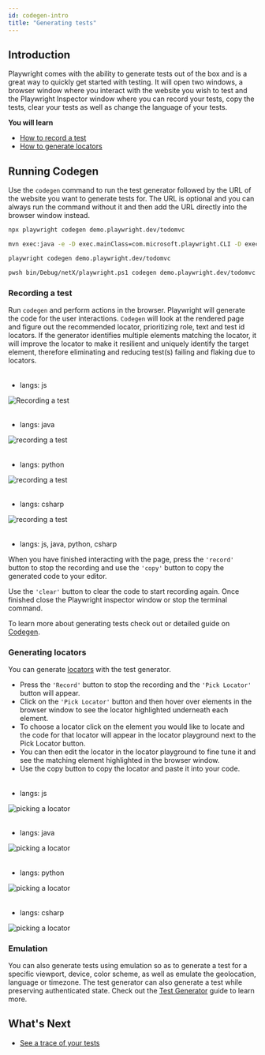 ```yaml
---
id: codegen-intro
title: "Generating tests"
---
```


## Introduction

Playwright comes with the ability to generate tests out of the box and is a great way to quickly get started with testing. It will open two windows, a browser window where you interact with the website you wish to test and the Playwright Inspector window where you can record your tests, copy the tests, clear your tests as well as change the language of your tests.

**You will learn**

- [How to record a test](/codegen.md#recording-a-test)
- [How to generate locators](/codegen.md#generating-locators)

## Running Codegen

Use the `codegen` command to run the test generator followed by the URL of the website you want to generate tests for. The URL is optional and you can always run the command without it and then add the URL directly into the browser window instead.

```bash js
npx playwright codegen demo.playwright.dev/todomvc
```

```bash java
mvn exec:java -e -D exec.mainClass=com.microsoft.playwright.CLI -D exec.args="codegen demo.playwright.dev/todomvc"
```

```bash python
playwright codegen demo.playwright.dev/todomvc
```

```bash csharp
pwsh bin/Debug/netX/playwright.ps1 codegen demo.playwright.dev/todomvc
```

### Recording a test

Run `codegen` and perform actions in the browser. Playwright will generate the code for the user interactions. `Codegen` will look at the rendered page and figure out the recommended locator, prioritizing role, text and test id locators. If the generator identifies multiple elements matching the locator, it will improve the locator to make it resilient and uniquely identify the target element, therefore eliminating and reducing test(s) failing and flaking due to locators.

######
* langs: js

![Recording a test](https://github.com/microsoft/playwright/assets/13063165/9effe72a-3bfd-42e1-87f3-2e6b0a2b71f9)

######
* langs: java

![recording a test](https://github.com/microsoft/playwright/assets/13063165/26183fc4-a8a1-4d1c-9cdc-aca404a6eb9c)

######
* langs: python

![recording a test](https://github.com/microsoft/playwright/assets/13063165/57ed3f29-6436-4f2b-98ad-05de92d30075)

######
* langs: csharp

![recording a test](https://github.com/microsoft/playwright/assets/13063165/06bd474b-cdd1-4384-9de2-c745f296c78c)
######
* langs: js, java, python, csharp

When you have finished interacting with the page, press the `'record'` button to stop the recording and use the `'copy'` button to copy the generated code to your editor.

Use the `'clear'` button to clear the code to start recording again. Once finished close the Playwright inspector window or stop the terminal command.

To learn more about generating tests check out or detailed guide on [Codegen](./codegen.md).

### Generating locators

You can generate [locators](/locators.md) with the test generator.

* Press the `'Record'` button to stop the recording and the `'Pick Locator'` button will appear.
* Click on the `'Pick Locator'` button and then hover over elements in the browser window to see the locator highlighted underneath each element.
* To choose a locator click on the element you would like to locate and the code for that locator will appear in the locator playground next to the Pick Locator button.
* You can then edit the locator in the locator playground to fine tune it and see the matching element highlighted in the browser window. 
* Use the copy button to copy the locator and paste it into your code.

######
* langs: js

![picking a locator](https://github.com/microsoft/playwright/assets/13063165/4e46e1dd-dac2-4372-b643-00f896bb7e5f)

######
* langs: java

![picking a locator](https://github.com/microsoft/playwright/assets/13063165/6200e6d1-e420-422c-9b62-831ec3fd43ea)

######
* langs: python

![picking a locator](https://github.com/microsoft/playwright/assets/13063165/49ad6214-dfec-4aae-b86c-0fdf05278293)

######
* langs: csharp

![picking a locator](https://github.com/microsoft/playwright/assets/13063165/d8d47fbc-38d6-4a6b-a9ab-4c40380f480b)

### Emulation

You can also generate tests using emulation so as to generate a test for a specific viewport, device, color scheme, as well as emulate the geolocation, language or timezone. The test generator can also generate a test while preserving authenticated state. Check out the [Test Generator](./codegen.md#emulation) guide to learn more.

## What's Next

- [See a trace of your tests](./trace-viewer-intro.md)
